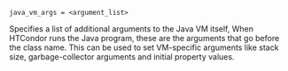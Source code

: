    java_vm_args = <argument_list>

Specifies a list of additional arguments to the Java VM itself, When
HTCondor runs the Java program, these are the arguments that go before
the class name. This can be used to set VM-specific arguments like stack
size, garbage-collector arguments and initial property values.

